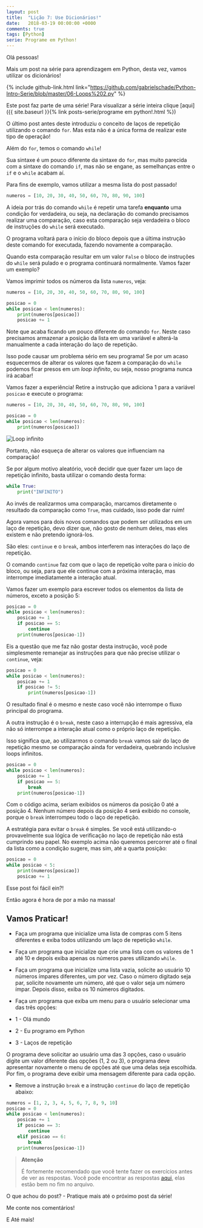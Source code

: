 ```yaml
---
layout: post
title:  "Lição 7: Use Dicionários!"
date:   2018-03-19 00:00:00 +0000
comments: true
tags: [Python]
serie: Programe em Python!
---
```


Olá pessoas!

Mais um post na série para aprendizagem em Python, desta vez, vamos utilizar os dicionários!

<!--more-->

{% include github-link.html link="https://github.com/gabrielschade/Python-Intro-Serie/blob/master/06-Loops%202.py" %} 

Este post faz parte de uma série! Para visualizar a série inteira clique [aqui]({{ site.baseurl }}{% link posts-serie/programe em python!.html %})

O último post antes deste introduziu o conceito de laços de repetição utilizando o comando `for`. Mas esta não é a única forma de realizar este tipo de operação!

Além do `for`, temos o comando `while`! 

Sua sintaxe é um pouco diferente da sintaxe do `for`, mas muito parecida com a sintaxe do comando `if`, mas não se engane, as semelhanças entre o `if` e o `while` acabam aí.

Para fins de exemplo, vamos utilizar a mesma lista do post passado!

```python
numeros = [10, 20, 30, 40, 50, 60, 70, 80, 90, 100]
```

A ideia por trás do comando `while` é repetir uma tarefa **enquanto** uma condição for verdadeira, ou seja, na declaração do comando precisamos realizar uma comparação, caso esta comparação seja verdadeira o bloco de instruções do `while` será executado.

O programa voltará para o início do bloco depois que a última instrução deste comando for executada, fazendo novamente a comparação.

Quando esta comparação resultar em um valor `False` o bloco de instruções do `while` será pulado e o programa continuará normalmente. Vamos fazer um exemplo?

Vamos imprimir todos os números da lista `numeros`, veja:
```python
numeros = [10, 20, 30, 40, 50, 60, 70, 80, 90, 100]

posicao = 0
while posicao < len(numeros):
    print(numeros[posicao])
    posicao += 1
```
Note que acaba ficando um pouco diferente do comando `for`. Neste caso precisamos armazenar a posição da lista em uma variável e alterá-la manualmente a cada interação do laço de repetição.

Isso pode causar um problema sério em seu programa! Se por um acaso esquecermos de alterar os valores que fazem a comparação do `while` podemos ficar presos em um *loop infinito*, ou seja, nosso programa nunca irá acabar!

Vamos fazer a experiência! Retire a instrução que adiciona 1 para a variável `posicao` e execute o programa:

```python
numeros = [10, 20, 30, 40, 50, 60, 70, 80, 90, 100]

posicao = 0
while posicao < len(numeros):
    print(numeros[posicao])
```
![Loop infinito](https://i.imgur.com/VY8hqRD.jpg)

Portanto, não esqueça de alterar os valores que influenciam na comparação!

Se por algum motivo aleatório, você decidir que quer fazer um laço de repetição infinito, basta utilizar o comando desta forma:

```python
while True:
    print("INFINITO")
```
Ao invés de realizarmos uma comparação, marcamos diretamente o resultado da comparação como `True`, mas cuidado, isso pode dar ruim!

Agora vamos para dois novos comandos que podem ser utilizados em um laço de repetição, devo dizer que, não gosto de nenhum deles, mas eles existem e não pretendo ignorá-los.

São eles: `continue` e o `break`, ambos interferem nas interações do laço de repetição.

O comando `continue` faz com que o laço de repetição volte para o início do bloco, ou seja, para que ele continue com a próxima interação, mas interrompe imediatamente a interação atual.

Vamos fazer um exemplo para escrever todos os elementos da lista de números, exceto a posição 5:

```python
posicao = 0
while posicao < len(numeros):
    posicao += 1
    if posicao == 5:
        continue
    print(numeros[posicao-1])
```
Eis a questão que me faz não gostar desta instrução, você pode simplesmente remanejar as instruções para que não precise utilizar o `continue`, veja:

```python
posicao = 0
while posicao < len(numeros):
    posicao += 1
    if posicao != 5:
        print(numeros[posicao-1]) 
```

O resultado final é o mesmo e neste caso você não interrompe o fluxo principal do programa.

A outra instrução é o `break`, neste caso a interrupção é mais agressiva, ela não só interrompe a interação atual como o próprio laço de repetição.

Isso significa que, ao utilizarmos o comando `break` vamos sair do laço de repetição mesmo se comparação ainda for verdadeira, quebrando inclusive loops infinitos.

```python
posicao = 0
while posicao < len(numeros):
    posicao += 1
    if posicao == 5:
        break
    print(numeros[posicao-1])
```

Com o código acima, seriam exibidos os números da posição 0 até a posição 4. Nenhum número depois da posição 4 será exibido no console, porque o `break` interrompeu todo o laço de repetição.

A estratégia para evitar o `break` é simples. Se você está utilizando-o provavelmente sua lógica de verificação no laço de repetição não está cumprindo seu papel. No exemplo acima não queremos percorrer até o final da lista como a condição sugere, mas sim, até a quarta posição:

```python
posicao = 0
while posicao < 5:
    print(numeros[posicao])
    posicao += 1
```

Esse post foi fácil ein?! 

Então agora é hora de por a mão na massa!

## Vamos Praticar!

* Faça um programa que inicialize uma lista de compras com 5 itens diferentes e exiba todos utilizando um laço de repetição `while`.

* Faça um programa que inicialize que crie uma lista com os valores de 1 até 10 e depois exiba apenas os números pares utilizando `while`.

* Faça um programa que inicialize uma lista vazia, solicite ao usuário 10 números ímpares diferentes, um por vez. Caso o número digitado seja par, solicite novamente um número, até que o valor seja um número ímpar. Depois disso, exiba os 10 números digitados.

* Faça um programa que exiba um menu para o usuário selecionar uma das três opções:
 * 1 - Olá mundo
 * 2 - Eu programo em Python
 * 3 - Laços de repetição

O programa deve solicitar ao usuário uma das 3 opções, caso o usuário digite um valor diferente das opções (1, 2 ou 3), o programa deve apresentar novamente o menu de opções até que uma delas seja escolhida.
Por fim, o programa deve exibir uma mensagem diferente para cada opção.

* Remove a instrução `break` e a instrução `continue` do laço de repetição abaixo:
```python
numeros = [1, 2, 3, 4, 5, 6, 7, 8, 9, 10]
posicao = 0
while posicao < len(numeros):
    posicao += 1
    if posicao == 3:
        continue
    elif posicao == 6:
        break
    print(numeros[posicao-1])
```
> **Atenção**
> 
> É fortemente recomendado que você tente fazer os exercícios antes de ver as respostas.
> Você pode encontrar as respostas [aqui](https://github.com/gabrielschade/Python-Intro-Serie/blob/master/06-Loops%202.py), elas estão bem no fim no arquivo.

O que achou do post? - Pratique mais até o próximo post da série!

Me conte nos comentários!

E Até mais!